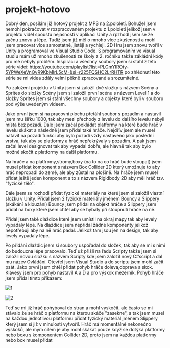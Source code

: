 # projekt-hotovo

Dobrý den, posílám již hotový projekt z MPS na 2.pololetí. Bohužel jsem nemohl pokračovat v rozpracovaném projektu z 1.pololetí jelikož jsem v projektu viděl spoustu nejasností v aplikaci Unity a rpzhodl jsem se že začnu znovu a lépe. Tudíž jsem již měl o mnoho více zkušeností a mohl jsem pracovat více samostatně, jistěji a rychleji. 2D Hru jsem znovu tvořil v Unity a programoval ve Visual Studio Code. S programováním ve visual studiu mám už mnoho zkušeností ze školy z 2. ročníku takže zákládní kódy pro mě nebyly problém. Inspiraci a všechny soubory jsem si stáhl z této série videí: https://youtube.com/playlist?list=PLGmYIROty-5YPWeXeVnQvR9KbMIrL5cM-&si=r225FQSHC2LrRHTR po zhlédnutí této série se mi videa zdály velmi pěkně zpracované a srozumitelné.

Po založení projektu v Unity jsem si založil dvě složky s názvem Scény a Sprites do složky Scény jsem si založil první scénu s názvem Level 1 a do složky Sprites jsem si stáhl všechny soubory a objekty které byli v souboru pod výše uvedeným videem.

Jako první jsem si na pracovní plochu přetáhl soubor s pozadím a nastavil jsem mu šířku 1000, tak aby mezi přechody z levelu do dalšího levelu nebyli místa bez pozadí.
Dále jsem začal pokládat platformy na které bude hráč v levelu skákat a následně jsem přidal také hráče. Nejdřív jsem ale musel natavit na pozadí funkci aby bylo pozadí vždy nastaveno jako poslední vrstva, tak aby se platformy a hráč nepřekrývaly s pozadím. A pak jsem začal level designovat tak aby vypadal dobře, ale hlavně tak aby bylo možné skočit z platformy na další platformu.

Na hráče a na platfromy,stromy,boxy (na to na co hráč bude stoupat) jsem musel přidat komponent s názvem Box Collider 2D který umožnuje to aby hráč nepropadl do země, ale aby zůstal na plošině. Na hráče jsem musel přidat ještě jeden komponent a to s názvem Rigidbody 2D aby měl hráč tzv. "fyzické tělo".


Dále jsem se rozhodl přidat fyzické materiály na které jsem si založil vlastní složku v Unity. Přidal jsem 2 fyzické materiály jménem Bouncy a Slippery (skákání a klouzání) Bouncy jsem přidal na objekt hráče a Slippery jsem přidal na boxy které jsem chtěl aby se hýbaly při stoupnutí hráče na ně.

Přidal jsem také dlaždice které jsem umístil na okraj mapy tak aby levely vypadaly lépe. Na dlaždice jsem nepřidal žádné komponenty jelikož nepotřebuji aby na ně hráč padal. Jelikož tam jsou jen na design, tak aby levely vypadaly lépe.

Po přidání dlaždic jsem si soubory uspořadal do složek, tak aby se mi s nimi do budoucna lépe pracovalo.
Teď už přišli na řadu Scripty takže jsem si založil novou složku s názvem Scripty kde jsem založil nový C#script a dal mu název Ovládání. Otevřel jsem Visual Studio a do scriptu jsem mohl začít psát. Jako první jsem chtěl přidat pohyb hráče doleva,doprava a skok. Klávesy jsem pro pohyb nastavil A a D a pro výskok mezerník. Pohyb hráče jsem přidal tímto příkazem:

![1](https://github.com/hartmanjan1/projekt-hotovo/assets/156115281/48f3134f-d601-49cb-93f5-57c92e36e365)

![2](https://github.com/hartmanjan1/projekt-hotovo/assets/156115281/ef1b9e16-dbb1-49bc-ae02-ed6cdc2c3aa8)

Teď se mi již hráč pohyboval do stran a mohl vyskočit, ale často se mi stávalo že se hráč o platformu na kterou skáče "zasekne", a tak jsem musel na každou jednotlivou platformu přidat fyzický materiál jménem Slippery který jsem si již v minulosti vytvořil.
Hráč má momentálně nekonečno výskoků,  ale mým cílem je aby mohl skákat pouze když se dotýká platformy nebo boxu s komponentem Collider 2D, proto jsem na každou platformy nebo box musel přidat

